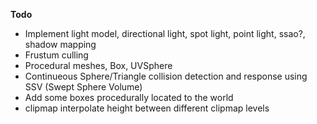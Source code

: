 **Todo**
- Implement light model, directional light, spot light, point light, ssao?, shadow mapping
- Frustum culling
- Procedural meshes, Box, UVSphere
- Continueous Sphere/Triangle collision detection and response using SSV (Swept Sphere Volume) 
- Add some boxes procedurally located to the world
- clipmap interpolate height between different clipmap levels 

